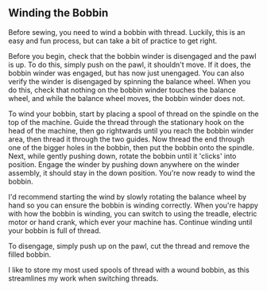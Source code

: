 ## Winding the Bobbin

Before sewing, you need to wind a bobbin with thread. Luckily, this is an easy and fun process, but can take a bit of practice to get right.

Before you begin, check that the bobbin winder is disengaged and the pawl is up.  To do this, simply push on the pawl, it shouldn't move.  If it does, the bobbin winder was engaged, but has now just unengaged.  You can also verify the winder is disengaged by spinning the balance wheel. When you do this, check that nothing on the bobbin winder touches the balance wheel, and while the balance wheel moves, the bobbin winder does not.

To wind your bobbin, start by placing a spool of thread on the spindle on the top of the machine.  Guide the thread through the stationary hook on the head of the machine, then go rightwards until you reach the bobbin winder area, then thread it through the two guides.  Now thread the end through one of the bigger holes in the bobbin, then put the bobbin onto the spindle.  Next, while gently pushing down, rotate the bobbin until it 'clicks' into position.  Engage the winder by pushing down anywhere on the winder assembly, it should stay in the down position.  You're now ready to wind the bobbin.

I'd recommend starting the wind by slowly rotating the balance wheel by hand so you can ensure the bobbin is winding correctly. When you're happy with how the bobbin is winding, you can switch to using the treadle, electric motor or hand crank, which ever your machine has. Continue winding until your bobbin is full of thread.

To disengage, simply push up on the pawl, cut the thread and remove the filled bobbin.

I like to store my most used spools of thread with a wound bobbin, as this streamlines my work when switching threads.